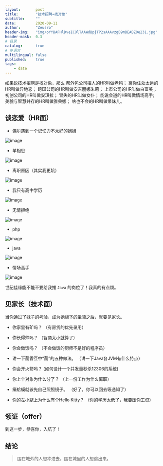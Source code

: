 ```yaml
---
layout:       post
title:        "技术招聘=找对象"
subtitle:     ""
date:         2020-09-11
author:       "Zeusro"
header-img:   "img/oYYBAFHlDveICOlTAAWdBpjTP2sAAAvzgB9mBEABZ0e231.jpg"
header-mask:  0.3
# 目录
catalog:      true
# 多语言
multilingual: false
published:    true
tags:
    - date
---
```


如果说技术招聘是找对象，那么
帮外包公司招人的HR叫做老鸨；
离你住处太远的HR叫做异地恋；
跨国公司的HR叫做安吉丽娜朱莉；
上市公司的HR叫做白富美；
初创公司的HR叫做安琪拉；
冒失的HR叫做女仆；
能说会道的HR叫做情场高手;
美貌与智慧并存的HR叫做雅典娜；
啥也不会的HR叫做呆妹儿。


## 谈恋爱（HR面）

- 偶尔遇到一个记忆力不太好的姐姐

![image](/img/in-post/date-with-hr/nainai.png)

- 单相思

![image](/img/in-post/date-with-hr/danxiangsi.jpg)

- 离职原因（其实我更坑）

![image](/img/in-post/date-with-hr/lizhi.jpg)

- 我只有高中学历

![image](/img/in-post/date-with-hr/xueli.jpg)

- 无情拒绝

![image](/img/in-post/date-with-hr/reject.jpg)

- php

![image](/img/in-post/date-with-hr/php.jpg)

- java

![image](/img/in-post/date-with-hr/java.jpg)

- 情场高手

![image](/img/in-post/date-with-hr/hr.jpg)

世纪佳缘能不能不要给我推 `Java` 的岗位了！我真的有点烦。

## 见家长（技术面）

当你通过了妹子的考验，成为她旗下的坐骑之后，就要见家长。

- 你家里有矿吗？
（有房贷的优先录用）

- 你长得帅吗？
（智商太小就算了）

- 你会做饭吗？
（不会做饭的厨师不是好的程序员）

- 讲一下茴香豆中“茴”的五种做法。
（讲一下Java各JVM有什么特点）

- 你会开火箭吗？
(如何设计一个并发量秒杀12306的系统)

- 你上个对象为什么分了？
（上一份工作为什么离职）

- 癞蛤蟆就该先自己照照镜子。
（好了，你可以回去等通知了）

- 你的左小腿上为什么有个Hello Kitty？
（你的学历太低了，我要压你工资）

## 领证（offer）

到这一步，恭喜你，入坑了！

## 结论

> 围在城外的人想冲进去，围在城里的人想逃出来。